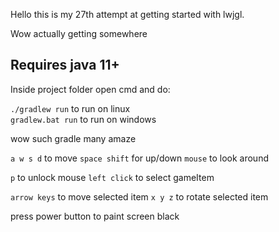 Hello this is my 27th attempt at getting started with lwjgl.

Wow actually getting somewhere

## Requires java 11+

Inside project folder open cmd and do:

`./gradlew run` to run on linux  
`gradlew.bat run` to run on windows

wow such gradle many amaze

`a w s d` to move
`space shift` for up/down
`mouse` to look around

`p` to unlock mouse
`left click` to select gameItem

`arrow keys` to move selected item
`x y z` to rotate selected item

press power button to paint screen black
